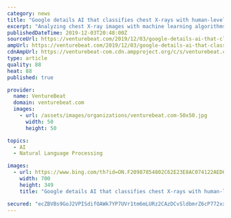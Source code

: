 ```yaml
---
category: news
title: "Google details AI that classifies chest X-rays with human-level accuracy"
excerpt: "Analyzing chest X-ray images with machine learning algorithms is easier said than done. That’s because typically, the clinical labels required to train those algorithms are obtained with rule-based natural language processing or human annotation, both of which tend to introduce inconsistencies and errors. Additionally, it’s challenging to ..."
publishedDateTime: 2019-12-03T20:48:00Z
sourceUrl: https://venturebeat.com/2019/12/03/google-details-ai-that-classifies-chest-x-rays-with-human-level-accuracy/
ampUrl: https://venturebeat.com/2019/12/03/google-details-ai-that-classifies-chest-x-rays-with-human-level-accuracy/amp/
cdnAmpUrl: https://venturebeat-com.cdn.ampproject.org/c/s/venturebeat.com/2019/12/03/google-details-ai-that-classifies-chest-x-rays-with-human-level-accuracy/amp/
type: article
quality: 88
heat: 88
published: true

provider:
  name: VentureBeat
  domain: venturebeat.com
  images:
    - url: /assets/images/organizations/venturebeat.com-50x50.jpg
      width: 50
      height: 50

topics:
  - AI
  - Natural Language Processing

images:
  - url: https://www.bing.com/th?id=ON.F20987854802C62E23E8AC074122AED6
    width: 700
    height: 349
    title: "Google details AI that classifies chest X-rays with human-level accuracy"

secured: "ecZBVBs9GoJ2VPISdifOAWk7YP7UVr1tm6mLURz2CAzDCvSldbmrZ6cP772xxB3QjYvGEYc5k4gM3VTL0GYe5xfo0mkqYiX8hi2na53K11j8iqbJdpvGFzJjs4VyUaHT6Qic/rW0SqJnddKE1M21rzqHoxL+KT5ujBCXw55U4tkDVtLr1R617ME68IN8XHF16GsrBtur8i8Ee4pVK1Eaw7fe5fHDCb7UDpRvKRr8nI526f8BYen/9nUuxwdkDKojaZsCcPQvCx+/Rdpo+mlzUQ==;CeAYvo4g4bEd6i78uUXKKg=="
---
```


